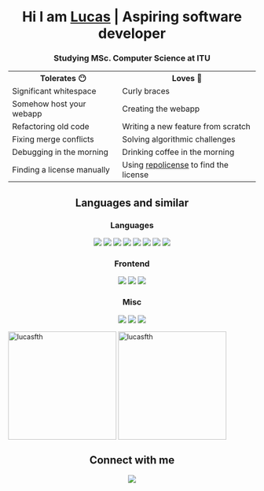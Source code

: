 <h1 align="center">Hi I am <a href="https://lucashanson.dk" target="_blank" rel="noopener noreferrer">Lucas</a> | Aspiring software developer</h1>

<h3 align="center">Studying MSc. Computer Science at ITU</h3>

<table align="center">
  <tr>
    <th>Tolerates 😶</th>
    <th>Loves 🤍</th>
  </tr>
  <tr>
    <td>Significant whitespace</td>
    <td>Curly braces</td>
  </tr>
  <tr>
    <td>Somehow host your webapp</td>
    <td>Creating the webapp</td>
  </tr>
  <tr>
    <td>Refactoring old code</td>
    <td>Writing a new feature from scratch</td>
  </tr>
  <tr>
    <td>Fixing merge conflicts</td>
    <td>Solving algorithmic challenges</td>
  </tr>
  <tr>
    <td>Debugging in the morning</td>
    <td>Drinking coffee in the morning</td>
  </tr>
  <tr>
    <td>Finding a license manually</td>
    <td>Using <a href="https://repolicense.com" target="_blank" rel="noopener noreferrer">repolicense</a> to find the license</td>
  </tr>
</table>

<!-- https://github.com/inttter/md-badges -->

<h2 align="center">Languages and similar</h2>

<h3 align="center">Languages</h3>

<div align="center">
  <p>
    <img src="https://img.shields.io/badge/Java-%23ED8B00.svg?logo=openjdk&logoColor=white" />
    <img src="https://img.shields.io/badge/C%23-%23239120.svg?logo=csharp&logoColor=white" />
    <img src="https://img.shields.io/badge/Go-%2300ADD8.svg?&logo=go&logoColor=white" />
    <img src="https://img.shields.io/badge/JavaScript-F7DF1E?logo=javascript&logoColor=000" />
    <img src="https://img.shields.io/badge/Kotlin-%237F52FF.svg?logo=kotlin&logoColor=white" />
    <img src="https://img.shields.io/badge/Python-3776AB?logo=python&logoColor=fff" />
    <img src="https://img.shields.io/badge/C-00599C?logo=c&logoColor=white" />
    <img src="https://img.shields.io/badge/F%23-378BBA?logo=fsharp&logoColor=fff" />
  </p>
</div>

<h3 align="center">Frontend</h3>

<div align="center">
  <p>
    <img src="https://img.shields.io/badge/HTML-%23E34F26.svg?logo=html5&logoColor=white" />
    <img src="https://img.shields.io/badge/CSS-1572B6?logo=css3&logoColor=fff" />
    <img src="https://img.shields.io/badge/React-%2320232a.svg?logo=react&logoColor=%2361DAFB" />
  </p>
</div>

<h3 align="center">Misc</h3>

<div align="center">
  <p>
    <img src="https://img.shields.io/badge/SQLite-%2307405e.svg?logo=sqlite&logoColor=white" />
    <img src="https://img.shields.io/badge/JSON-000?logo=json&logoColor=fff" />
    <img src="https://img.shields.io/badge/Git-F05032?logo=git&logoColor=fff" />
  </p>
</div>

<span>
  <img height="220px" align="center" src="https://github-readme-stats.vercel.app/api?username=lucasfth&show_icons=true&theme=dark&locale=en" alt="lucasfth" />
</span>
<span>
  <img height="220px" align="center" src="https://github-readme-stats.vercel.app/api/top-langs/?username=lucasfth&hide=jupyter%20notebook&layout=compact&langs_count=10&theme=dark" alt="lucasfth" />
</span>

<h2 align="center">Connect with me</h2>

<div align="center">
  <a href="https://linktr.ee/lucashanson" target="_blank" rel="noopener noreferrer">
    <img src="https://img.shields.io/badge/LinkTree-1de9b6?logo=linktree&logoColor=white" />
  </a>
</div>
